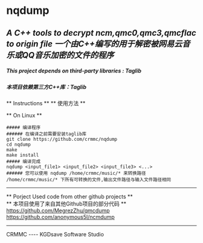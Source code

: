 # nqdump
*A C++ tools to decrypt ncm,qmc0,qmc3,qmcflac to origin file*
*一个由C++编写的用于解密被网易云音乐或QQ音乐加密的文件的程序*
---
#####  This project depends on third-party libraries : Taglib
##### 本项目依赖第三方C++库：Taglib

** Instructions ** 
** 使用方法 **  

 ** On Linux ** 
```
##### 编译程序  
###### 在编译之前需要安装taglib库  
git clone https://github.com/crmmc/nqdump  
cd nqdump  
make  
make install  
##### 编译完成   
nqdump <input_file1> <input_file2> <input_file3> <...>   
###### 您可以使用 nqdump /home/crmmc/music/* 来转换路径 /home/crmmc/music/* 下所有可转换的文件,输出文件路径与输入文件路径相同   
```
---

** Porject Used code from other github projects **  
** 本项目使用了来自其他Github项目的部分代码 **  
https://github.com/MegrezZhu/qmcdump  
https://github.com/anonymous5l/ncmdump  

---

CRMMC ---- KGDsave Software Studio 